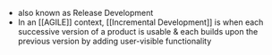 - also known as Release Development
- In an [[AGILE]] context, [[Incremental Development]] is when each successive version of a product is usable & each builds upon the previous version by adding user-visible functionality